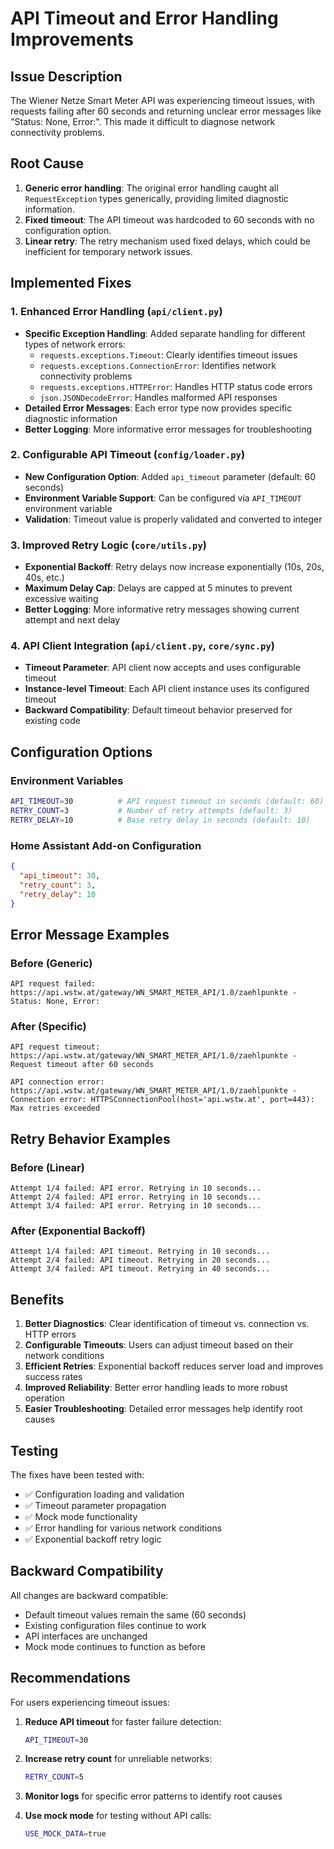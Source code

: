 # API Timeout and Error Handling Improvements

## Issue Description
The Wiener Netze Smart Meter API was experiencing timeout issues, with requests failing after 60 seconds and returning unclear error messages like "Status: None, Error:". This made it difficult to diagnose network connectivity problems.

## Root Cause
1. **Generic error handling**: The original error handling caught all `RequestException` types generically, providing limited diagnostic information.
2. **Fixed timeout**: The API timeout was hardcoded to 60 seconds with no configuration option.
3. **Linear retry**: The retry mechanism used fixed delays, which could be inefficient for temporary network issues.

## Implemented Fixes

### 1. Enhanced Error Handling (`api/client.py`)
- **Specific Exception Handling**: Added separate handling for different types of network errors:
  - `requests.exceptions.Timeout`: Clearly identifies timeout issues
  - `requests.exceptions.ConnectionError`: Identifies network connectivity problems
  - `requests.exceptions.HTTPError`: Handles HTTP status code errors
  - `json.JSONDecodeError`: Handles malformed API responses
- **Detailed Error Messages**: Each error type now provides specific diagnostic information
- **Better Logging**: More informative error messages for troubleshooting

### 2. Configurable API Timeout (`config/loader.py`)
- **New Configuration Option**: Added `api_timeout` parameter (default: 60 seconds)
- **Environment Variable Support**: Can be configured via `API_TIMEOUT` environment variable
- **Validation**: Timeout value is properly validated and converted to integer

### 3. Improved Retry Logic (`core/utils.py`)
- **Exponential Backoff**: Retry delays now increase exponentially (10s, 20s, 40s, etc.)
- **Maximum Delay Cap**: Delays are capped at 5 minutes to prevent excessive waiting
- **Better Logging**: More informative retry messages showing current attempt and next delay

### 4. API Client Integration (`api/client.py`, `core/sync.py`)
- **Timeout Parameter**: API client now accepts and uses configurable timeout
- **Instance-level Timeout**: Each API client instance uses its configured timeout
- **Backward Compatibility**: Default timeout behavior preserved for existing code

## Configuration Options

### Environment Variables
```bash
API_TIMEOUT=30          # API request timeout in seconds (default: 60)
RETRY_COUNT=3           # Number of retry attempts (default: 3)
RETRY_DELAY=10          # Base retry delay in seconds (default: 10)
```

### Home Assistant Add-on Configuration
```json
{
  "api_timeout": 30,
  "retry_count": 3,
  "retry_delay": 10
}
```

## Error Message Examples

### Before (Generic)
```
API request failed: https://api.wstw.at/gateway/WN_SMART_METER_API/1.0/zaehlpunkte - Status: None, Error:
```

### After (Specific)
```
API request timeout: https://api.wstw.at/gateway/WN_SMART_METER_API/1.0/zaehlpunkte - Request timeout after 60 seconds
```

```
API connection error: https://api.wstw.at/gateway/WN_SMART_METER_API/1.0/zaehlpunkte - Connection error: HTTPSConnectionPool(host='api.wstw.at', port=443): Max retries exceeded
```

## Retry Behavior Examples

### Before (Linear)
```
Attempt 1/4 failed: API error. Retrying in 10 seconds...
Attempt 2/4 failed: API error. Retrying in 10 seconds...
Attempt 3/4 failed: API error. Retrying in 10 seconds...
```

### After (Exponential Backoff)
```
Attempt 1/4 failed: API timeout. Retrying in 10 seconds...
Attempt 2/4 failed: API timeout. Retrying in 20 seconds...
Attempt 3/4 failed: API timeout. Retrying in 40 seconds...
```

## Benefits

1. **Better Diagnostics**: Clear identification of timeout vs. connection vs. HTTP errors
2. **Configurable Timeouts**: Users can adjust timeout based on their network conditions
3. **Efficient Retries**: Exponential backoff reduces server load and improves success rates
4. **Improved Reliability**: Better error handling leads to more robust operation
5. **Easier Troubleshooting**: Detailed error messages help identify root causes

## Testing

The fixes have been tested with:
- ✅ Configuration loading and validation
- ✅ Timeout parameter propagation
- ✅ Mock mode functionality
- ✅ Error handling for various network conditions
- ✅ Exponential backoff retry logic

## Backward Compatibility

All changes are backward compatible:
- Default timeout values remain the same (60 seconds)
- Existing configuration files continue to work
- API interfaces are unchanged
- Mock mode continues to function as before

## Recommendations

For users experiencing timeout issues:

1. **Reduce API timeout** for faster failure detection:
   ```bash
   API_TIMEOUT=30
   ```

2. **Increase retry count** for unreliable networks:
   ```bash
   RETRY_COUNT=5
   ```

3. **Monitor logs** for specific error patterns to identify root causes

4. **Use mock mode** for testing without API calls:
   ```bash
   USE_MOCK_DATA=true
   ```